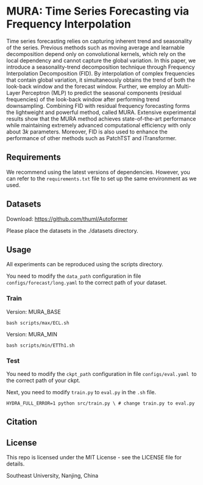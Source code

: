 # MURA: Time Series Forecasting via Frequency Interpolation

Time series forecasting relies on capturing inherent trend and seasonality of the series. Previous methods such as moving average and learnable decomposition depend only on convolutional kernels, which rely on the local dependency and cannot capture the global variation. In this paper, we introduce a seasonality-trend decomposition technique through Frequency Interpolation Decomposition (FID). By interpolation of complex frequencies that contain global variation, it simultaneously obtains the trend of both the look-back window and the forecast window. Further, we employ an Multi-Layer Perceptron (MLP) to predict the seasonal components (residual frequencies) of the look-back window after performing trend downsampling. Combining FID with residual frequency forecasting forms the lightweight and powerful method, called MURA. Extensive experimental results show that the MURA method achieves state-of-the-art performance while maintaining extremely advanced computational efficiency with only about $3k$ parameters. Moreover, FID is also used to enhance the performance of other methods such as PatchTST and iTransformer.

## Requirements
We recommend using the latest versions of dependencies. However, you can refer to the `requirements.txt` file to set up the same environment as we used.

## Datasets

Download: https://github.com/thuml/Autoformer

Please place the datasets in the ./datasets directory.


## Usage
All experiments can be reproduced using the scripts directory.

You need to modify the `data_path` configuration in file ``configs/forecast/long.yaml`` to the correct path of your dataset.

### Train

Version: MURA_BASE
```
bash scripts/max/ECL.sh
```
Version: MURA_MIN
```
bash scripts/min/ETTh1.sh
```

### Test

You need to modify the `ckpt_path` configuration in file `configs/eval.yaml `to the correct path of your ckpt.

Next, you need to modify `train.py` to `eval.py` in the `.sh` file.
```
HYDRA_FULL_ERROR=1 python src/train.py \ # change train.py to eval.py
```
## Citation

## License
This repo is licensed under the MIT License - see the LICENSE file for details.

Southeast University, Nanjing, China